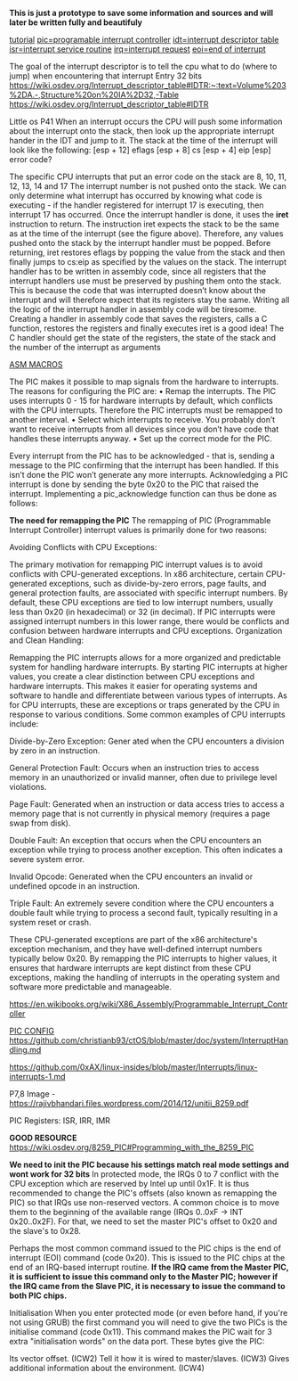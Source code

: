 **This is just a prototype to save some information and sources and will later be written fully and beautifuly**

[tutorial](https://samypesse.gitbook.io/how-to-create-an-operating-system/chapter-7)
[pic=programable interrupt controller](https://en.wikipedia.org/wiki/Programmable_interrupt_controller)
[idt=interrupt descriptor table](https://en.wikipedia.org/wiki/Interrupt_descriptor_table)
[isr=interrupt service routine](https://en.wikipedia.org/wiki/Interrupt_handler)
[irq=interrupt request](https://en.wikipedia.org/wiki/Interrupt_request)
[eoi=end of interrupt](https://en.wikipedia.org/wiki/End_of_interrupt)

The goal of the interrupt descriptor is to tell the cpu what to do (where to jump) when encountering that interrupt
Entry 32 bits https://wiki.osdev.org/Interrupt_descriptor_table#IDTR:~:text=Volume%203%2DA.-,Structure%20on%20IA%2D32,-Table
https://wiki.osdev.org/Interrupt_descriptor_table#IDTR

Little os P41
When an interrupt occurs the CPU will push some information about the interrupt onto the stack, then look
up the appropriate interrupt hander in the IDT and jump to it. The stack at the time of the interrupt will
look like the following:
[esp + 12] eflags
[esp + 8] cs
[esp + 4] eip
[esp] error code?

The specific CPU interrupts that put an error code on the stack are 8, 10, 11, 12, 13, 14 and 17
The interrupt number is not pushed onto the stack.
We can only determine what interrupt has occurred by knowing what code is executing - if the handler registered for interrupt 17 is executing, then interrupt 17 has occurred.
Once the interrupt handler is done, it uses the **iret** instruction to return. The instruction iret expects the
stack to be the same as at the time of the interrupt (see the figure above). Therefore, any values pushed onto
the stack by the interrupt handler must be popped. Before returning, iret restores eflags by popping the
value from the stack and then finally jumps to cs:eip as specified by the values on the stack.
The interrupt handler has to be written in assembly code, since all registers that the interrupt handlers use
must be preserved by pushing them onto the stack. This is because the code that was interrupted doesn’t
know about the interrupt and will therefore expect that its registers stay the same. Writing all the logic of
the interrupt handler in assembly code will be tiresome. Creating a handler in assembly code that saves the
registers, calls a C function, restores the registers and finally executes iret is a good idea!
The C handler should get the state of the registers, the state of the stack and the number of the interrupt as
arguments

[ASM MACROS]("https://www.nasm.us/xdoc/2.15.05/html/nasmdoc4.html#section-4.3")

The PIC makes it possible to map signals from the hardware to interrupts. The reasons for configuring the
PIC are:
• Remap the interrupts. The PIC uses interrupts 0 - 15 for hardware interrupts by default, which conflicts
with the CPU interrupts. Therefore the PIC interrupts must be remapped to another interval.
• Select which interrupts to receive. You probably don’t want to receive interrupts from all devices since
you don’t have code that handles these interrupts anyway.
• Set up the correct mode for the PIC.

Every interrupt from the PIC has to be acknowledged - that is, sending a message to the PIC confirming
that the interrupt has been handled. If this isn’t done the PIC won’t generate any more interrupts.
Acknowledging a PIC interrupt is done by sending the byte 0x20 to the PIC that raised the interrupt.
Implementing a pic_acknowledge function can thus be done as follows:

**The need for remapping the PIC**
The remapping of PIC (Programmable Interrupt Controller) interrupt values is primarily done for two reasons:

Avoiding Conflicts with CPU Exceptions:

The primary motivation for remapping PIC interrupt values is to avoid conflicts with CPU-generated exceptions. In x86 architecture, certain CPU-generated exceptions, such as divide-by-zero errors, page faults, and general protection faults, are associated with specific interrupt numbers. By default, these CPU exceptions are tied to low interrupt numbers, usually less than 0x20 (in hexadecimal) or 32 (in decimal). If PIC interrupts were assigned interrupt numbers in this lower range, there would be conflicts and confusion between hardware interrupts and CPU exceptions.
Organization and Clean Handling:

Remapping the PIC interrupts allows for a more organized and predictable system for handling hardware interrupts. By starting PIC interrupts at higher values, you create a clear distinction between CPU exceptions and hardware interrupts. This makes it easier for operating systems and software to handle and differentiate between various types of interrupts.
As for CPU interrupts, these are exceptions or traps generated by the CPU in response to various conditions. Some common examples of CPU interrupts include:

Divide-by-Zero Exception: Gener
ated when the CPU encounters a division by zero in an instruction.

General Protection Fault: Occurs when an instruction tries to access memory in an unauthorized or invalid manner, often due to privilege level violations.

Page Fault: Generated when an instruction or data access tries to access a memory page that is not currently in physical memory (requires a page swap from disk).

Double Fault: An exception that occurs when the CPU encounters an exception while trying to process another exception. This often indicates a severe system error.

Invalid Opcode: Generated when the CPU encounters an invalid or undefined opcode in an instruction.

Triple Fault: An extremely severe condition where the CPU encounters a double fault while trying to process a second fault, typically resulting in a system reset or crash.

These CPU-generated exceptions are part of the x86 architecture's exception mechanism, and they have well-defined interrupt numbers typically below 0x20. By remapping the PIC interrupts to higher values, it ensures that hardware interrupts are kept distinct from these CPU exceptions, making the handling of interrupts in the operating system and software more predictable and manageable.

https://en.wikibooks.org/wiki/X86_Assembly/Programmable_Interrupt_Controller

[PIC CONFIG](https://github.com/christianb93/ctOS/blob/master/doc/hardware/InterruptController.md)
https://github.com/christianb93/ctOS/blob/master/doc/system/InterruptHandling.md

https://github.com/0xAX/linux-insides/blob/master/Interrupts/linux-interrupts-1.md


P7,8 Image - https://rajivbhandari.files.wordpress.com/2014/12/unitii_8259.pdf

PIC Registers: ISR, IRR, IMR

**GOOD RESOURCE**
https://wiki.osdev.org/8259_PIC#Programming_with_the_8259_PIC

**We need to init the PIC because his settings match real mode settings and wont work for 32 bits**
In protected mode, the IRQs 0 to 7 conflict with the CPU exception which are reserved by Intel up until 0x1F.
It is thus recommended to change the PIC's offsets (also known as remapping the PIC) so that IRQs use non-reserved vectors. A common choice is to move them to the beginning of the available range (IRQs 0..0xF -> INT 0x20..0x2F). For that, we need to set the master PIC's offset to 0x20 and the slave's to 0x28. 

Perhaps the most common command issued to the PIC chips is the end of interrupt (EOI) command (code 0x20). This is issued to the PIC chips at the end of an IRQ-based interrupt routine. **If the IRQ came from the Master PIC, it is sufficient to issue this command only to the Master PIC; however if the IRQ came from the Slave PIC, it is necessary to issue the command to both PIC chips.**

Initialisation
When you enter protected mode (or even before hand, if you're not using GRUB) the first command you will need to give the two PICs is the initialise command (code 0x11). This command makes the PIC wait for 3 extra "initialisation words" on the data port. These bytes give the PIC:

Its vector offset. (ICW2)
Tell it how it is wired to master/slaves. (ICW3)
Gives additional information about the environment. (ICW4)